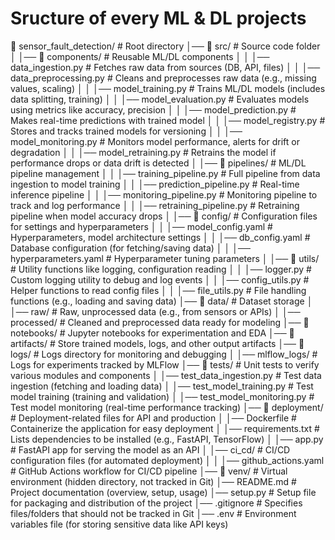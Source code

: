 # Sructure of every ML & DL projects

📂 sensor_fault_detection/   # Root directory
│── 📂 src/                  # Source code folder
│   │── 📂 components/       # Reusable ML/DL components
│   │   │── data_ingestion.py        # Fetches raw data from sources (DB, API, files)
│   │   │── data_preprocessing.py    # Cleans and preprocesses raw data (e.g., missing values, scaling)
│   │   │── model_training.py        # Trains ML/DL models (includes data splitting, training)
│   │   │── model_evaluation.py      # Evaluates models using metrics like accuracy, precision
│   │   │── model_prediction.py      # Makes real-time predictions with trained model
│   │   │── model_registry.py        # Stores and tracks trained models for versioning
│   │   │── model_monitoring.py      # Monitors model performance, alerts for drift or degradation
│   │   │── model_retraining.py      # Retrains the model if performance drops or data drift is detected
│   │── 📂 pipelines/        # ML/DL pipeline management
│   │   │── training_pipeline.py     # Full pipeline from data ingestion to model training
│   │   │── prediction_pipeline.py   # Real-time inference pipeline
│   │   │── monitoring_pipeline.py   # Monitoring pipeline to track and log performance
│   │   │── retraining_pipeline.py   # Retraining pipeline when model accuracy drops
│   │── 📂 config/          # Configuration files for settings and hyperparameters
│   │   │── model_config.yaml        # Hyperparameters, model architecture settings
│   │   │── db_config.yaml           # Database configuration (for fetching/saving data)
│   │   │── hyperparameters.yaml     # Hyperparameter tuning parameters
│   │── 📂 utils/            # Utility functions like logging, configuration reading
│   │   │── logger.py                # Custom logging utility to debug and log events
│   │   │── config_utils.py          # Helper functions to read config files
│   │   │── file_utils.py            # File handling functions (e.g., loading and saving data)
│── 📂 data/                # Dataset storage
│   │── raw/                        # Raw, unprocessed data (e.g., from sensors or APIs)
│   │── processed/                   # Cleaned and preprocessed data ready for modeling
│── 📂 notebooks/           # Jupyter notebooks for experimentation and EDA
│── 📂 artifacts/           # Store trained models, logs, and other output artifacts
│── 📂 logs/                # Logs directory for monitoring and debugging
│   │── mlflow_logs/                    # Logs for experiments tracked by MLFlow
│── 📂 tests/              # Unit tests to verify various modules and components
│   │── test_data_ingestion.py        # Test data ingestion (fetching and loading data)
│   │── test_model_training.py       # Test model training (training and validation)
│   │── test_model_monitoring.py     # Test model monitoring (real-time performance tracking)
│── 📂 deployment/          # Deployment-related files for API and production
│   │── Dockerfile                  # Containerize the application for easy deployment
│   │── requirements.txt            # Lists dependencies to be installed (e.g., FastAPI, TensorFlow)
│   │── app.py                      # FastAPI app for serving the model as an API
│   │── ci_cd/                      # CI/CD configuration files (for automated deployment)
│   │   │── github_actions.yaml     # GitHub Actions workflow for CI/CD pipeline
│── 📂 venv/                 # Virtual environment (hidden directory, not tracked in Git)
│── README.md                # Project documentation (overview, setup, usage)
│── setup.py                 # Setup file for packaging and distribution of the project
│── .gitignore               # Specifies files/folders that should not be tracked in Git
│── .env                     # Environment variables file (for storing sensitive data like API keys)


